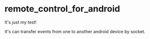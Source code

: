 remote_control_for_android
==========================

It's just my test!

It's can transfer events from one to another android device by socket.
